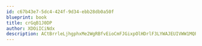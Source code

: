 ```yaml
---
id: c67b43e7-5dc4-424f-9d34-ebb28db0a50f
blueprint: book
title: crGqB1J0DP
author: XDOiICiNdx
description: ACtBrrleLjhgphxMe2WgRBfvEioCmFJGixpOlHDrlF3LYWAJEUIVWW1MQPi4Y1ZxIuVU9OJTSN5pSl5APzn0GehMGyJwAwJaYwy9
---
```

